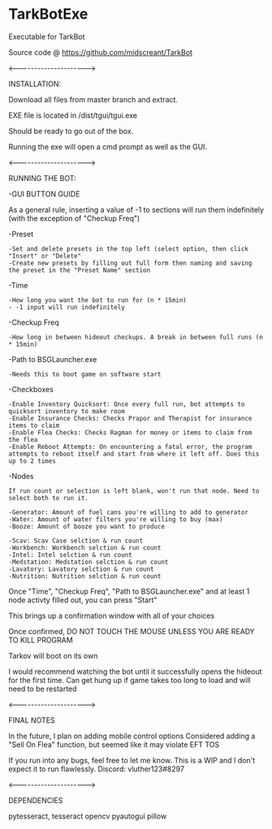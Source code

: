 # TarkBotExe
Executable for TarkBot

Source code @ https://github.com/midscreant/TarkBot

<--------------------->

INSTALLATION:

  Download all files from master branch and extract. 
  
  EXE file is located in /dist/tgui/tgui.exe
  
  Should be ready to go out of the box.
  
  Running the exe will open a cmd prompt as well as the GUI.

<--------------------->

RUNNING THE BOT:

-GUI BUTTON GUIDE

  As a general rule, inserting a value of -1 to sections will run them indefinitely (with the exception of "Checkup Freq")

  -Preset
  
    -Set and delete presets in the top left (select option, then click "Insert" or "Delete"
    -Create new presets by filling out full form then naming and saving the preset in the "Preset Name" section
    
  -Time
  
    -How long you want the bot to run for (n * 15min)
    - -1 input will run indefinitely
    
  -Checkup Freq
  
    -How long in between hideout checkups. A break in between full runs (n * 15min)
    
  -Path to BSGLauncher.exe
  
    -Needs this to boot game on software start
    
  -Checkboxes
  
    -Enable Inventory Quicksort: Once every full run, bot attempts to quicksort inventory to make room
    -Enable Insurance Checks: Checks Prapor and Therapist for insurance items to claim
    -Enable Flea Checks: Checks Ragman for money or items to claim from the flea
    -Enable Reboot Attempts: On encountering a fatal error, the program attempts to reboot itself and start from where it left off. Does this up to 2 times
    
  -Nodes
    
    If run count or selection is left blank, won't run that node. Need to select both to run it.
  
    -Generator: Amount of fuel cans you're willing to add to generator
    -Water: Amount of water filters you're willing to buy (max)
    -Booze: Amount of booze you want to produce
    
    -Scav: Scav Case selction & run count
    -Workbench: Workbench selction & run count
    -Intel: Intel selction & run count
    -Medstation: Medstation selction & run count
    -Lavatory: Lavatory selction & run count
    -Nutrition: Nutrition selction & run count
    
Once "Time", "Checkup Freq", "Path to BSGLauncher.exe" and at least 1 node activty filled out, you can press "Start"

This brings up a confirmation window with all of your choices

Once confirmed, DO NOT TOUCH THE MOUSE UNLESS YOU ARE READY TO KILL PROGRAM

Tarkov will boot on its own

I would recommend watching the bot until it successfully opens the hideout for the first time. Can get hung up if game takes too long to load and will need to be restarted

<--------------------->

FINAL NOTES

In the future, I plan on adding mobile control options
Considered adding a "Sell On Flea" function, but seemed like it may violate EFT TOS

If you run into any bugs, feel free to let me know. This is a WIP and I don't expect it to run flawlessly.
Discord: vluther123#8297

    
<--------------------->

DEPENDENCIES

pytesseract, tesseract
opencv
pyautogui
pillow
    
